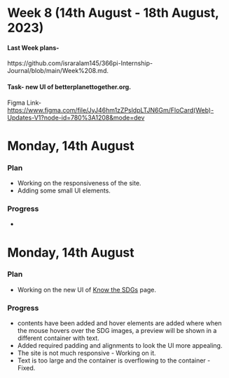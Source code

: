 # Week 8 (14th August - 18th August, 2023)

<h4>Last Week plans- </h4>https://github.com/israralam145/366pi-Internship-Journal/blob/main/Week%208.md.

<h4>Task- new UI of betterplanettogether.org.</h4>

Figma Link- https://www.figma.com/file/JyJ46hm1zZPsldpLTJN6Gm/FloCard(Web)-Updates-V1?node-id=780%3A1208&mode=dev

# Monday, 14th August
<h3>Plan</h3>

* Working on the responsiveness of the site.
* Adding some small UI elements.
<h3>Progress</h3>

* 

# Monday, 14th August
<h3>Plan</h3>

* Working on the new UI of [Know the SDGs](https://betterplanettogether.org/KnowSDGs#) page.
<h3>Progress</h3>

* contents have been added and hover elements are added where when the mouse hovers over the SDG images, a preview will be shown in a different container with text.
* Added required padding and alignments to look the UI more appealing.
* The site is not much responsive - Working on it.
* Text is too large and the container is overflowing to the container - Fixed.
